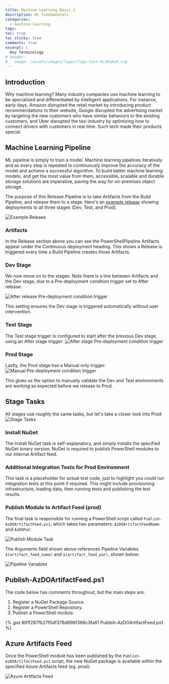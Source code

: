 ```yaml
---
title: Machine Learning Basic_1
description: ML fundamentals
categories:
  - machine-learning
tags:
toc: true
toc_sticky: true
comments: true
excerpt: |
  Key Terminology
# header:
#   image: /assets/images/logos/logo-text-8c3ba8a6.svg
---
```


## Introduction

Why machine learning? Many industry companies use machine learning to be specialized and differentiated by intelligent applications. For instance, early days, Amazon disrupted the retail market by introducing product recommendations to their website, Google disrupted the advertising market by targeting the new customers who have similar behaviors to the existing customers, and Uber disrupted the taxi industry by optimizing how to connect drivers with customers in real time. Such tech made their products special.

## Machine Learning Pipeline

ML pipeline is simply to train a model. Machine learning pipelines iteratively and  as every step is repeated to continuously improve the accuracy of the model and achieve a successful algorithm. To build better machine learning models, and get the most value from them, accessible, scalable and durable storage solutions are imperative, paving the way for on-premises object storage.

The purpose of this Release Pipeline is to take Artifacts from the Build Pipeline, and release them to a stage.
Here's an [example release](https://dev.azure.com/adamrushuk/PoC/_releaseProgress?_a=release-pipeline-progress&releaseId=30)
showing deployments to all three stages (Dev, Test, and Prod).

![Example Release](/assets/images/powershell-release-pipeline/example-release.png)

### Artifacts

In the Release section above you can see the PowerShellPipeline Artifacts appear under the Continuous deployment
heading. This shows a Release is triggered every time a Build Pipeline creates those Artifacts.

### Dev Stage

We now move on to the stages. Note there is a line between Artifacts and the Dev stage, due to a Pre-deployment
condition trigger set to After release:

![After release Pre-deployment condition trigger](/assets/images/powershell-release-pipeline/pre-deployment-condition-trigger.png)

This setting ensures the Dev stage is triggered automatically without user intervention.

### Test Stage

The Test stage trigger is configured to start after the previous Dev stage, using an After stage trigger:
![After stage Pre-deployment condition trigger](/assets/images/powershell-release-pipeline/after-stage-pre-deployment-condition-trigger.png)

### Prod Stage

Lastly, the Prod stage has a Manual only trigger:
![Manual Pre-deployment condition trigger](/assets/images/powershell-release-pipeline/manual-pre-deployment-condition-trigger.png)

This gives us the option to manually validate the Dev and Test environments are working as expected before we
release to Prod.

## Stage Tasks

All stages use roughly the same tasks, but let's take a closer look into Prod:
![Stage Tasks](/assets/images/powershell-release-pipeline/stage-tasks.png)

### Install NuGet

The Install NuGet task is self-explanatory, and simply installs the specified NuGet binary version. NuGet is
required to publish PowerShell modules to our internal Artifact feed.

### Additional Integration Tests for Prod Environment

This task is a placeholder for actual test code, just to highlight you *could* run integration tests at this point
if required. This might include provisioning infrastructure, loading data, then running tests and publishing the
test results.

### Publish Module to Artifact Feed (prod)

The final task is responsible for running a PowerShell script called `Publish-AzDOArtifactFeed.ps1`, which takes
two parameters: `AzDOArtifactFeedName` and `AzDOPat`:

![Publish Module Task](/assets/images/powershell-release-pipeline/publish-module-task.png)

The Arguments field shown above references Pipeline Variables `$(artifact_feed_name)` and `$(artifact_feed_pat)`,
shown below:

![Pipeline Variables](/assets/images/powershell-release-pipeline/pipeline-variables.png)

## Publish-AzDOArtifactFeed.ps1

The code below has comments throughout, but the main steps are:

1. Register a NuGet Package Source.
1. Register a PowerShell Repository.
1. Publish a PowerShell module.

{% gist 891f287fb27f0df378d696f366c3fa61 Publish-AzDOArtifactFeed.ps1 %}

## Azure Artifacts Feed

Once the PowerShell module has been published by the `Publish-AzDOArtifactFeed.ps1` script, the new NuGet package
is available within the specified Azure Artifacts feed (eg. prod):

![Azure Artifacts Feed](/assets/images/powershell-release-pipeline/azure-artifacts-feed.png)
